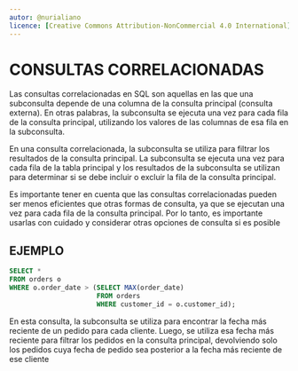 ```yaml
---
autor: @nurialiano
licence: [Creative Commons Attribution-NonCommercial 4.0 International](https://creativecommons.org/licenses/by-nc/4.0/legalcode)
---
```


# CONSULTAS CORRELACIONADAS

Las consultas correlacionadas en SQL son aquellas en las que una subconsulta depende de una columna de la consulta principal (consulta externa). En otras palabras, la subconsulta se ejecuta una vez para cada fila de la consulta principal, utilizando los valores de las columnas de esa fila en la subconsulta.

En una consulta correlacionada, la subconsulta se utiliza para filtrar los resultados de la consulta principal. La subconsulta se ejecuta una vez para cada fila de la tabla principal y los resultados de la subconsulta se utilizan para determinar si se debe incluir o excluir la fila de la consulta principal.

Es importante tener en cuenta que las consultas correlacionadas pueden ser menos eficientes que otras formas de consulta, ya que se ejecutan una vez para cada fila de la consulta principal. Por lo tanto, es importante usarlas con cuidado y considerar otras opciones de consulta si es posible

## EJEMPLO

~~~sql
SELECT * 
FROM orders o 
WHERE o.order_date > (SELECT MAX(order_date) 
                      FROM orders 
                      WHERE customer_id = o.customer_id);
~~~

En esta consulta, la subconsulta se utiliza para encontrar la fecha más reciente de un pedido para cada cliente. Luego, se utiliza esa fecha más reciente para filtrar los pedidos en la consulta principal, devolviendo solo los pedidos cuya fecha de pedido sea posterior a la fecha más reciente de ese cliente
